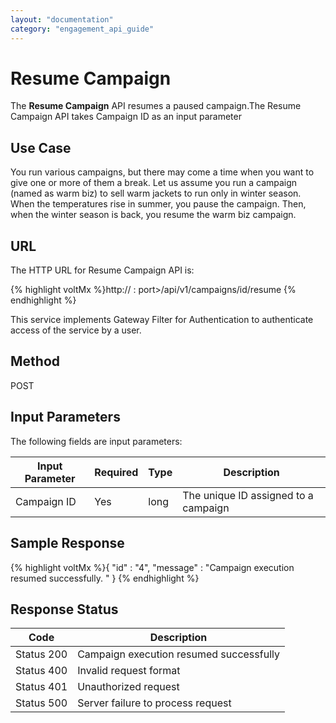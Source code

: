 ```yaml
---
layout: "documentation"
category: "engagement_api_guide"
---
```


# Resume Campaign

The **Resume Campaign** API resumes a paused campaign.The Resume Campaign API takes Campaign ID as an input parameter

## Use Case

You run various campaigns, but there may come a time when you want to give one or more of them a break. Let us assume you run a campaign (named as warm biz) to sell warm jackets to run only in winter season. When the temperatures rise in summer, you pause the campaign. Then, when the winter season is back, you resume the warm biz campaign.

## URL

The HTTP URL for Resume Campaign API is:

{% highlight voltMx %}http://<host> : port>/api/v1/campaigns/id/resume
{% endhighlight %}

This service implements Gateway Filter for Authentication to authenticate access of the service by a user.

## Method

POST

## Input Parameters

The following fields are input parameters:

| Input Parameter | Required | Type | Description                          |
| --------------- | -------- | ---- | ------------------------------------ |
| Campaign ID     | Yes      | long | The unique ID assigned to a campaign |

## Sample Response

{% highlight voltMx %}{
"id" : "4",
"message" : "Campaign execution resumed successfully. "
}
{% endhighlight %}

## Response Status

| Code       | Description                             |
| ---------- | --------------------------------------- |
| Status 200 | Campaign execution resumed successfully |
| Status 400 | Invalid request format                  |
| Status 401 | Unauthorized request                    |
| Status 500 | Server failure to process request       |
